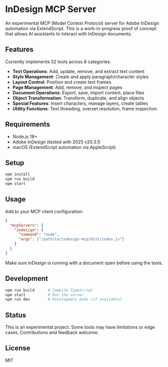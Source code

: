 # InDesign MCP Server

An experimental MCP (Model Context Protocol) server for Adobe InDesign automation via ExtendScript. This is a work-in-progress proof of concept that allows AI assistants to interact with InDesign documents.

## Features

Currently implements 32 tools across 8 categories:

- **Text Operations**: Add, update, remove, and extract text content
- **Style Management**: Create and apply paragraph/character styles
- **Layout Control**: Position and create text frames
- **Page Management**: Add, remove, and inspect pages
- **Document Operations**: Export, save, import content, place files
- **Object Transformation**: Transform, duplicate, and align objects
- **Special Features**: Insert characters, manage layers, create tables
- **Utility Functions**: Text threading, overset resolution, frame inspection

## Requirements

- Node.js 18+
- Adobe InDesign (tested with 2025 v20.3.1)
- macOS (ExtendScript automation via AppleScript)

## Setup

```bash
npm install
npm run build
npm start
```

## Usage

Add to your MCP client configuration:

```json
{
  "mcpServers": {
    "indesign": {
      "command": "node",
      "args": ["/path/to/indesign-mcp/dist/index.js"]
    }
  }
}
```

Make sure InDesign is running with a document open before using the tools.

## Development

```bash
npm run build      # Compile TypeScript
npm start          # Run the server
npm run dev        # Development mode (if available)
```

## Status

This is an experimental project. Some tools may have limitations or edge cases. Contributions and feedback welcome.

## License

MIT